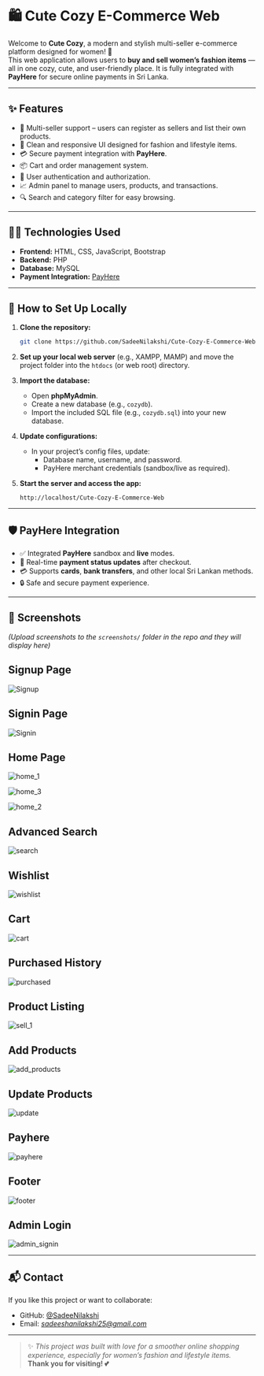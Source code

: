 # 🛍️ Cute Cozy E-Commerce Web

Welcome to **Cute Cozy**, a modern and stylish multi-seller e-commerce platform designed for women! 💖  
This web application allows users to **buy and sell women’s fashion items** — all in one cozy, cute, and user-friendly place. It is fully integrated with **PayHere** for secure online payments in Sri Lanka.

---

## ✨ Features

- 👗 Multi-seller support – users can register as sellers and list their own products.
- 👜 Clean and responsive UI designed for fashion and lifestyle items.
- 💳 Secure payment integration with **PayHere**.
- 📦 Cart and order management system.
- 🔐 User authentication and authorization.
- 📈 Admin panel to manage users, products, and transactions.
- 🔍 Search and category filter for easy browsing.

---

## 🧑‍💻 Technologies Used

- **Frontend:** HTML, CSS, JavaScript, Bootstrap
- **Backend:** PHP
- **Database:** MySQL
- **Payment Integration:** [PayHere](https://www.payhere.lk/)

---

## 🚀 How to Set Up Locally

1. **Clone the repository:**
   ```bash
   git clone https://github.com/SadeeNilakshi/Cute-Cozy-E-Commerce-Web.git
   ```

2. **Set up your local web server** (e.g., XAMPP, MAMP) and move the project folder into the `htdocs` (or web root) directory.

3. **Import the database:**
   - Open **phpMyAdmin**.
   - Create a new database (e.g., `cozydb`).
   - Import the included SQL file (e.g., `cozydb.sql`) into your new database.

4. **Update configurations:**
   - In your project’s config files, update:
     - Database name, username, and password.
     - PayHere merchant credentials (sandbox/live as required).

5. **Start the server and access the app:**
   ```
   http://localhost/Cute-Cozy-E-Commerce-Web
   ```

---

## 🛡️ PayHere Integration

- ✅ Integrated **PayHere** sandbox and **live** modes.
- 🔁 Real-time **payment status updates** after checkout.
- 💳 Supports **cards**, **bank transfers**, and other local Sri Lankan methods.
- 🔒 Safe and secure payment experience.

---

## 📸 Screenshots

*(Upload screenshots to the `screenshots/` folder in the repo and they will display here)*

## Signup Page

![Signup](https://github.com/user-attachments/assets/07c9606c-720c-4da7-9aef-0b1fc2a7130f)

## Signin Page

![Signin](https://github.com/user-attachments/assets/6f4a994e-2030-4b74-af3b-6e5d7dc6ddba)

## Home Page

![home_1](https://github.com/user-attachments/assets/bf775815-bc63-40c2-9184-2198a0bddbc0)

![home_3](https://github.com/user-attachments/assets/0b234328-ef3b-4a58-872c-0bab37cbe29a)

![home_2](https://github.com/user-attachments/assets/c3090add-b862-4365-a7e7-a6d09b95b9de)

## Advanced Search

![search](https://github.com/user-attachments/assets/789c9624-dc6d-4783-b0a7-642e433e2718)

## Wishlist

![wishlist](https://github.com/user-attachments/assets/3b24f397-88b7-4668-9a3d-87c814ec7002)

## Cart

![cart](https://github.com/user-attachments/assets/d80cf034-7744-49b2-b278-a61d3b89a3fb)

## Purchased History

![purchased](https://github.com/user-attachments/assets/0b4d33f5-fa37-4269-b89e-ac2526a47c0f)

## Product Listing

![sell_1](https://github.com/user-attachments/assets/1dc3e865-88c4-4369-9a1f-886c5e9d9fa3)

## Add Products

![add_products](https://github.com/user-attachments/assets/bdba6c4b-b4e4-4349-9719-15d23d51b937)

## Update Products

![update](https://github.com/user-attachments/assets/acde72a4-9e34-46b7-9ac0-f331f07193df)

## Payhere

![payhere](https://github.com/user-attachments/assets/2fd4b74c-8414-4498-9abe-8128e2a5b1fb)

## Footer

![footer](https://github.com/user-attachments/assets/43fdd34e-8197-4e7b-b43d-188c99e459eb)

## Admin Login

![admin_signin](https://github.com/user-attachments/assets/9713f62b-e2cc-4ee8-bab2-2083ce08d8c6)

---

## 📬 Contact

If you like this project or want to collaborate:

- GitHub: [@SadeeNilakshi](https://github.com/SadeeNilakshi)
- Email: *sadeeshanilakshi25@gmail.com* 

---

> ✨ *This project was built with love for a smoother online shopping experience, especially for women’s fashion and lifestyle items.*  
> **Thank you for visiting! 💕**
